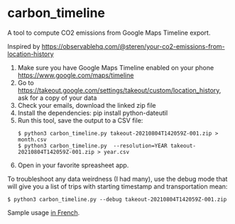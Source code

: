 # carbon_timeline

A tool to compute CO2 emissions from Google Maps Timeline export.

Inspired by
https://observablehq.com/@steren/your-co2-emissions-from-location-history

1. Make sure you have Google Maps Timeline enabled on your phone
   https://www.google.com/maps/timeline
2. Go to https://takeout.google.com/settings/takeout/custom/location_history,
   ask for a copy of your data
3. Check your emails, download the linked zip file
4. Install the dependencies:
   pip install python-dateutil
5. Run this tool, save the output to a CSV file:
   ```
   $ python3 carbon_timeline.py takeout-20210804T142059Z-001.zip > month.csv
   $ python3 carbon_timeline.py  --resolution=YEAR takeout-20210804T142059Z-001.zip > year.csv
   ```
6. Open in your favorite spreasheet app.

To troubleshoot any data weirdness (I had many), use the debug mode that will give you a list of trips with starting timestamp and transportation mean:

```
$ python3 carbon_timeline.py --debug takeout-20210804T142059Z-001.zip
```

Sample usage [in French](https://abeilles-neudorf.blogspot.com/2021/09/bilan-carbone-avec-google-maps.html).
